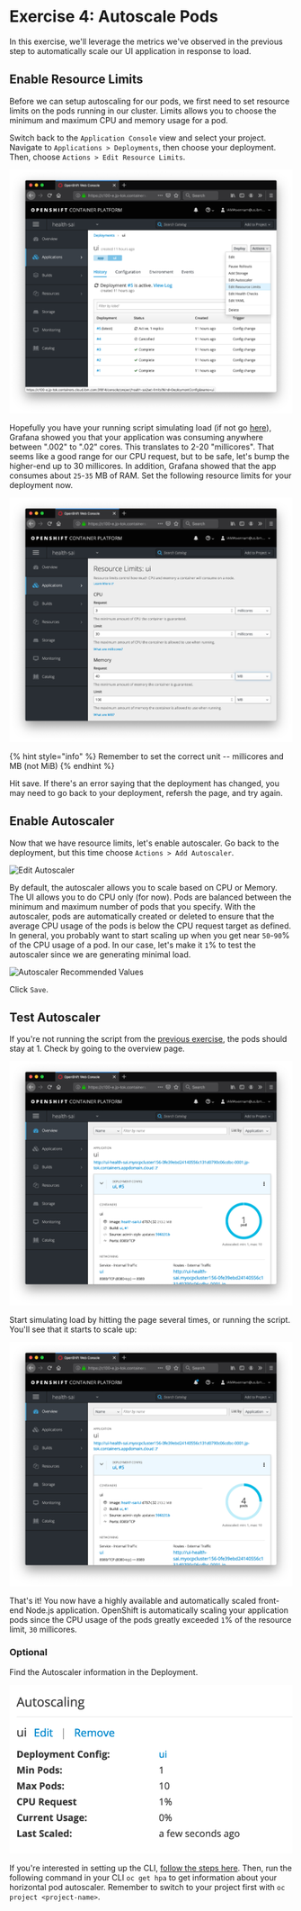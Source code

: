 # Exercise 4: Autoscale Pods

In this exercise, we'll leverage the metrics we've observed in the previous step to automatically scale our UI application in response to load.

## Enable Resource Limits

Before we can setup autoscaling for our pods, we first need to set resource limits on the pods running in our cluster. Limits allows you to choose the minimum and maximum CPU and memory usage for a pod.

Switch back to the `Application Console` view and select your project. Navigate to `Applications > Deployments`, then choose your deployment. Then, choose `Actions > Edit Resource Limits`.

![Add Resource Limits](../.gitbook/assets/edit-resource-limit-step.png)

Hopefully you have your running script simulating load (if not go [here](../exercise-2/README.md#simulate-load-on-the-application)),
Grafana showed you that your application was consuming anywhere between ".002" to
".02" cores. This translates to 2-20 "millicores". That seems like a good range for
our CPU request, but to be safe, let's bump the higher-end up to 30 millicores. In
addition, Grafana showed that the app consumes about `25`-`35` MB of RAM. Set the
following resource limits for your deployment now.

![Recommended Resource Limits](../.gitbook/assets/resource-limit-ui.png)

{% hint style="info" %}
Remember to set the correct unit -- millicores and MB \(not MiB\)
{% endhint %}

Hit save. If there's an error saying that the deployment has changed, you may need to go back to your deployment, refersh the page, and try again.

## Enable Autoscaler

Now that we have resource limits, let's enable autoscaler. Go back to the deployment, but this time choose `Actions > Add Autoscaler`.

![Edit Autoscaler](../.gitbook/assets/edit-auto-scaler%20%281%29.png)

By default, the autoscaler allows you to scale based on CPU or Memory. The UI allows
you to do CPU only \(for now\). Pods are balanced between the minimum and maximum
number of pods that you specify. With the autoscaler, pods are automatically created
or deleted to ensure that the average CPU usage of the pods is below the CPU request
target as defined. In general, you probably want to start scaling up when you get near
`50`-`90`% of the CPU usage of a pod. In our case, let's make it `1`% to test the autoscaler
since we are generating minimal load.

![Autoscaler Recommended Values](../.gitbook/assets/autoscale-deployment-config-ui.png)

Click `Save`.

## Test Autoscaler

If you're not running the script from the [previous exercise](../exercise-2/README.md#simulate-load-on-the-application), the pods should stay at 1. Check by going to the overview page.

![Scaled to 1 pod](../.gitbook/assets/before-scale.png)

Start simulating load by hitting the page several times, or running the script. You'll see that it starts to scale up:

![Scaled to 4/10 pods](../.gitbook/assets/scaling.png)

That's it! You now have a highly available and automatically scaled front-end Node.js application. OpenShift is automatically scaling your application pods since the CPU usage of the pods greatly exceeded `1`% of the resource limit, `30` millicores.

### Optional

Find the Autoscaler information in the Deployment.

![Autoscaler Deployment](../.gitbook/assets/autoscaling.png)

If you're interested in setting up the CLI, [follow the steps here](../exercise-1/README.md). Then, run the following command in your CLI `oc get hpa` to get information about your horizontal pod autoscaler. Remember to switch to your project first with `oc project <project-name>`.
